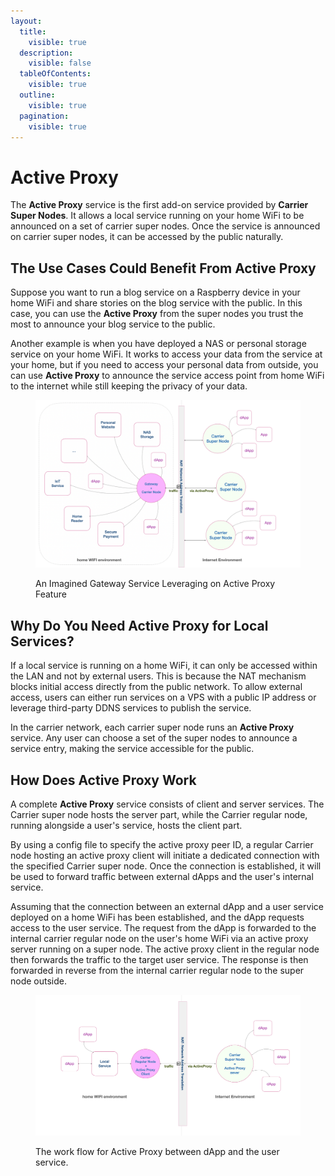 ```yaml
---
layout:
  title:
    visible: true
  description:
    visible: false
  tableOfContents:
    visible: true
  outline:
    visible: true
  pagination:
    visible: true
---
```


# Active Proxy

The **Active Proxy** service is the first add-on service provided by **Carrier Super Nodes**. It allows a local service running on your home WiFi to be announced on a set of carrier super nodes. Once the service is announced on carrier super nodes, it can be accessed by the public naturally.

## The Use Cases Could Benefit From Active Proxy

Suppose you want to run a blog service on a Raspberry device in your home WiFi and share stories on the blog service with the public. In this case, you can use the **Active Proxy** from the super nodes you trust the most to announce your blog service to the public.

Another example is when you have deployed a NAS or personal storage service on your home WiFi. It works to access your data from the service at your home, but if you need to access your personal data from outside, you can use **Active Proxy** to announce the service access point from home WiFi to the internet while still keeping the privacy of your data.

<figure><img src="../../.gitbook/assets/gateway-service.png" alt=""><figcaption><p>An Imagined Gateway Service Leveraging on Active Proxy Feature</p></figcaption></figure>

## Why Do You Need Active Proxy for Local Services?

If a local service is running on a home WiFi, it can only be accessed within the LAN and not by external users. This is because the NAT mechanism blocks initial access directly from the public network. To allow external access, users can either run services on a VPS with a public IP address or leverage third-party DDNS services to publish the service.

In the carrier network, each carrier super node runs an **Active Proxy** service. Any user can choose a set of the super nodes to announce a service entry, making the service accessible for the public.

## How Does Active Proxy Work

A complete **Active Proxy** service consists of client and server services. The Carrier super node hosts the server part, while the Carrier regular node, running alongside a user's service, hosts the client part.

By using a config file to specify the active proxy peer ID, a regular Carrier node hosting an active proxy client will initiate a dedicated connection with the specified Carrier super node. Once the connection is established, it will be used to forward traffic between external dApps and the user's internal service.

Assuming that the connection between an external dApp and a user service deployed on a home WiFi has been established, and the dApp requests access to the user service. The request from the dApp is forwarded to the internal carrier regular node on the user's home WiFi via an active proxy server running on a super node. The active proxy client in the regular node then forwards the traffic to the target user service. The response is then forwarded in reverse from the internal carrier regular node to the super node outside.

<figure><img src="../../.gitbook/assets/image (1).png" alt=""><figcaption><p>The work flow for Active Proxy between dApp and the user service.</p></figcaption></figure>

